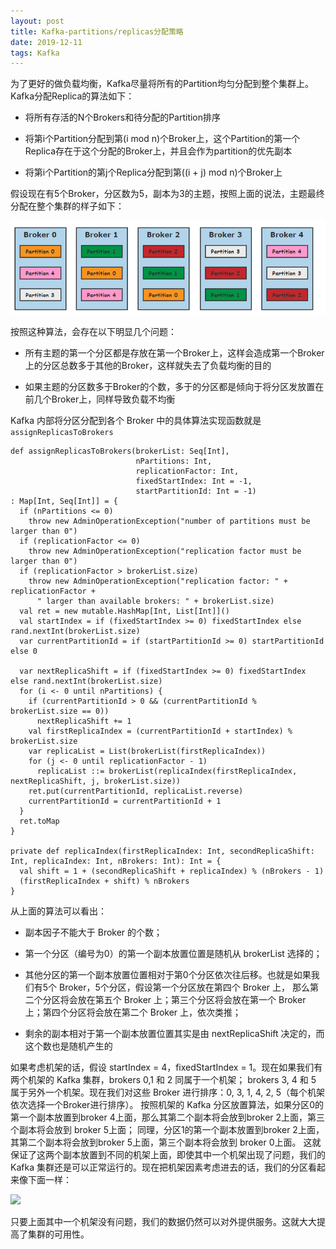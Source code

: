```yaml
---
layout: post
title: Kafka-partitions/replicas分配策略
date: 2019-12-11
tags: Kafka
---
```


为了更好的做负载均衡，Kafka尽量将所有的Partition均匀分配到整个集群上。Kafka分配Replica的算法如下：

+ 将所有存活的N个Brokers和待分配的Partition排序

+ 将第i个Partition分配到第(i mod n)个Broker上，这个Partition的第一个Replica存在于这个分配的Broker上，并且会作为partition的优先副本

+ 将第i个Partition的第j个Replica分配到第((i + j) mod n)个Broker上

假设现在有5个Broker，分区数为5，副本为3的主题，按照上面的说法，主题最终分配在整个集群的样子如下：

![](/images/posts/kafka/a3.png)

按照这种算法，会存在以下明显几个问题：

+ 所有主题的第一个分区都是存放在第一个Broker上，这样会造成第一个Broker上的分区总数多于其他的Broker，这样就失去了负载均衡的目的

+ 如果主题的分区数多于Broker的个数，多于的分区都是倾向于将分区发放置在前几个Broker上，同样导致负载不均衡

Kafka 内部将分区分配到各个 Broker 中的具体算法实现函数就是```assignReplicasToBrokers```

```
def assignReplicasToBrokers(brokerList: Seq[Int],
                            nPartitions: Int,
                            replicationFactor: Int,
                            fixedStartIndex: Int = -1,
                            startPartitionId: Int = -1)
: Map[Int, Seq[Int]] = {
  if (nPartitions <= 0)
    throw new AdminOperationException("number of partitions must be larger than 0")
  if (replicationFactor <= 0)
    throw new AdminOperationException("replication factor must be larger than 0")
  if (replicationFactor > brokerList.size)
    throw new AdminOperationException("replication factor: " + replicationFactor +
      " larger than available brokers: " + brokerList.size)
  val ret = new mutable.HashMap[Int, List[Int]]()
  val startIndex = if (fixedStartIndex >= 0) fixedStartIndex else rand.nextInt(brokerList.size)
  var currentPartitionId = if (startPartitionId >= 0) startPartitionId else 0
 
  var nextReplicaShift = if (fixedStartIndex >= 0) fixedStartIndex else rand.nextInt(brokerList.size)
  for (i <- 0 until nPartitions) {
    if (currentPartitionId > 0 && (currentPartitionId % brokerList.size == 0))
      nextReplicaShift += 1
    val firstReplicaIndex = (currentPartitionId + startIndex) % brokerList.size
    var replicaList = List(brokerList(firstReplicaIndex))
    for (j <- 0 until replicationFactor - 1)
      replicaList ::= brokerList(replicaIndex(firstReplicaIndex, nextReplicaShift, j, brokerList.size))
    ret.put(currentPartitionId, replicaList.reverse)
    currentPartitionId = currentPartitionId + 1
  }
  ret.toMap
}
 
private def replicaIndex(firstReplicaIndex: Int, secondReplicaShift: Int, replicaIndex: Int, nBrokers: Int): Int = {
  val shift = 1 + (secondReplicaShift + replicaIndex) % (nBrokers - 1)
  (firstReplicaIndex + shift) % nBrokers
}
```

从上面的算法可以看出：

+ 副本因子不能大于 Broker 的个数；

+ 第一个分区（编号为0）的第一个副本放置位置是随机从 brokerList 选择的；

+ 其他分区的第一个副本放置位置相对于第0个分区依次往后移。也就是如果我们有5个 Broker，5个分区，假设第一个分区放在第四个 Broker 上，
那么第二个分区将会放在第五个 Broker 上；第三个分区将会放在第一个 Broker 上；第四个分区将会放在第二个 Broker 上，依次类推；

+ 剩余的副本相对于第一个副本放置位置其实是由 nextReplicaShift 决定的，而这个数也是随机产生的

如果考虑机架的话，假设 startIndex = 4，fixedStartIndex = 1。现在如果我们有两个机架的 Kafka 集群，brokers 0,1 和 2 同属于一个机架；
brokers 3, 4 和 5 属于另外一个机架。现在我们对这些 Broker 进行排序：0, 3, 1, 4, 2, 5（每个机架依次选择一个Broker进行排序）。
按照机架的 Kafka 分区放置算法，如果分区0的第一个副本放置到broker 4上面，那么其第二个副本将会放到broker 2上面，第三个副本将会放到 broker 5上面；
同理，分区1的第一个副本放置到broker 2上面，其第二个副本将会放到broker 5上面，第三个副本将会放到 broker 0上面。
这就保证了这两个副本放置到不同的机架上面，即使其中一个机架出现了问题，我们的 Kafka 集群还是可以正常运行的。现在把机架因素考虑进去的话，我们的分区看起来像下面一样：

![](/images/posts/kafka/a4.png)

只要上面其中一个机架没有问题，我们的数据仍然可以对外提供服务。这就大大提高了集群的可用性。
